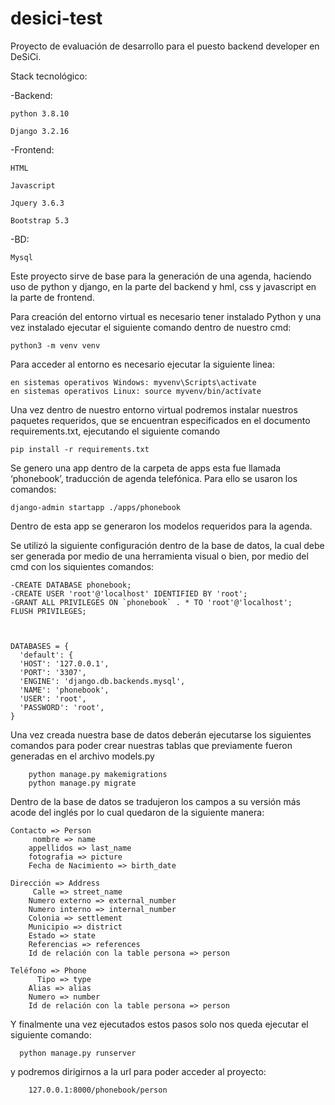 # desici-test
Proyecto de evaluación de desarrollo para el puesto backend developer en DeSiCi.

Stack tecnológico:

-Backend: 

	python 3.8.10
	
	Django 3.2.16
	
-Frontend:

	HTML
	
	Javascript
	
	Jquery 3.6.3
	
	Bootstrap 5.3
	
-BD:

	Mysql
	


Este proyecto sirve de base para la generación de una agenda,  haciendo uso de python y django, en la parte del backend y hml, css y javascript en la parte de frontend.


Para creación del entorno virtual es necesario tener instalado 
Python y una vez instalado ejecutar el siguiente comando dentro 
de nuestro cmd:

	python3 -m venv venv


Para acceder al entorno es necesario ejecutar la siguiente linea:


	en sistemas operativos Windows: myvenv\Scripts\activate
	en sistemas operativos Linux: source myvenv/bin/actívate


Una vez dentro de nuestro entorno virtual podremos instalar
nuestros paquetes requeridos, que se encuentran especificados en 
el documento requirements.txt, ejecutando el siguiente comando


	pip install -r requirements.txt


Se genero una app dentro de la carpeta de apps esta fue llamada 
‘phonebook’, traducción de agenda telefónica. Para ello se usaron los comandos:

	django-admin startapp ./apps/phonebook


Dentro de esta app se generaron los modelos requeridos para la 
agenda.

Se utilizó la siguiente configuración dentro 
de la base de datos, la cual debe ser generada por medio de una
herramienta visual o bien, por medio del cmd con los siquientes 
comandos:


	-CREATE DATABASE phonebook;
	-CREATE USER 'root'@'localhost' IDENTIFIED BY 'root';
	-GRANT ALL PRIVILEGES ON `phonebook` . * TO 'root'@'localhost';
	FLUSH PRIVILEGES; 



	DATABASES = {
  	  'default': {
      'HOST': '127.0.0.1',
      'PORT': '3307',
      'ENGINE': 'django.db.backends.mysql',
      'NAME': 'phonebook',
      'USER': 'root',
      'PASSWORD': 'root',
    }
 

Una vez creada nuestra base de datos deberán ejecutarse los 
siguientes comandos para poder crear nuestras tablas que 
previamente fueron generadas en el archivo models.py

		python manage.py makemigrations
		python manage.py migrate


Dentro de la base de datos se tradujeron los campos a su versión 
más acode del inglés por lo cual quedaron de la siguiente manera:

	Contacto => Person
  	 	 nombre => name 
    	appellidos => last_name
    	fotografia => picture 
    	Fecha de Nacimiento => birth_date

	Dirección => Address
  	 	 Calle => street_name 
    	Numero externo => external_number
    	Numero interno => internal_number
    	Colonia => settlement
    	Municipio => district
    	Estado => state
    	Referencias => references
    	Id de relación con la table persona => person

	Teléfono => Phone
  		  Tipo => type
    	Alias => alias   
    	Numero => number
    	Id de relación con la table persona => person


Y finalmente una vez ejecutados estos pasos solo nos queda ejecutar el siguiente comando:

	  python manage.py runserver

y podremos dirigirnos a la url para poder acceder al proyecto:

		127.0.0.1:8000/phonebook/person
